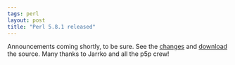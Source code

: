 ```yaml
---
tags: perl
layout: post
title: "Perl 5.8.1 released"
---
```




Announcements coming shortly, to be sure. See the <a href="http://www.hut.fi/~jhi/perldelta-5.8.1.html">changes</a> and <a href="http://www.cpan.org/authors/id/J/JH/JHI/perl-5.8.1.tar.gz">download</a> the source. Many thanks to Jarrko and all the p5p crew!



